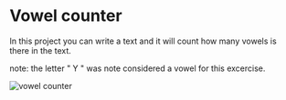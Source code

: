 # Vowel counter
 
 In this project you can write a text and it will count how many vowels is there in the text.

note: the letter " Y "  was note considered a vowel for this excercise.

![vowel counter](https://user-images.githubusercontent.com/66093149/121390013-deed8800-c944-11eb-9510-ac9beb013486.png)
